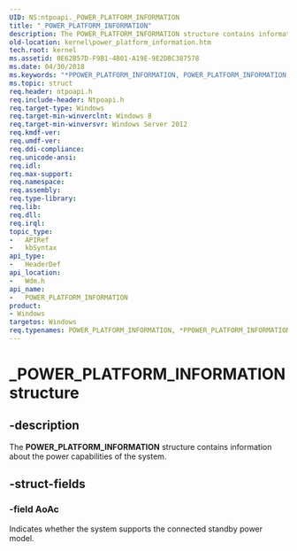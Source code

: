 ```yaml
---
UID: NS:ntpoapi._POWER_PLATFORM_INFORMATION
title: "_POWER_PLATFORM_INFORMATION"
description: The POWER_PLATFORM_INFORMATION structure contains information about the power capabilities of the system.
old-location: kernel\power_platform_information.htm
tech.root: kernel
ms.assetid: 0E62B57D-F9B1-4B01-A19E-9E2DBC387578
ms.date: 04/30/2018
ms.keywords: "*PPOWER_PLATFORM_INFORMATION, POWER_PLATFORM_INFORMATION, POWER_PLATFORM_INFORMATION structure [Kernel-Mode Driver Architecture], PPOWER_PLATFORM_INFORMATION, PPOWER_PLATFORM_INFORMATION structure pointer [Kernel-Mode Driver Architecture], _POWER_PLATFORM_INFORMATION, kernel.power_platform_information, wdm/POWER_PLATFORM_INFORMATION, wdm/PPOWER_PLATFORM_INFORMATION"
ms.topic: struct
req.header: ntpoapi.h
req.include-header: Ntpoapi.h
req.target-type: Windows
req.target-min-winverclnt: Windows 8
req.target-min-winversvr: Windows Server 2012
req.kmdf-ver: 
req.umdf-ver: 
req.ddi-compliance: 
req.unicode-ansi: 
req.idl: 
req.max-support: 
req.namespace: 
req.assembly: 
req.type-library: 
req.lib: 
req.dll: 
req.irql: 
topic_type:
-	APIRef
-	kbSyntax
api_type:
-	HeaderDef
api_location:
-	Wdm.h
api_name:
-	POWER_PLATFORM_INFORMATION
product:
- Windows
targetos: Windows
req.typenames: POWER_PLATFORM_INFORMATION, *PPOWER_PLATFORM_INFORMATION
---
```


# _POWER_PLATFORM_INFORMATION structure


## -description


The <b>POWER_PLATFORM_INFORMATION</b> structure contains information about  the power capabilities of the system.


## -struct-fields




### -field AoAc

Indicates whether the system supports the connected standby power model.

